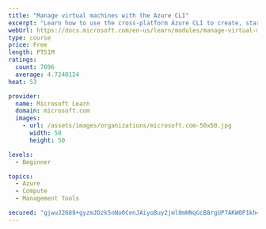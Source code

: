 ```yaml
---
title: "Manage virtual machines with the Azure CLI"
excerpt: "Learn how to use the cross-platform Azure CLI to create, start, stop, and perform other management tasks related to virtual machines in Azure."
webUrl: https://docs.microsoft.com/en-us/learn/modules/manage-virtual-machines-with-azure-cli/
type: course
price: Free
length: PT51M
ratings:
  count: 7696
  average: 4.7240124
heat: 53

provider:
  name: Microsoft Learn
  domain: microsoft.com
  images:
    - url: /assets/images/organizations/microsoft.com-50x50.jpg
      width: 50
      height: 50

levels:
  - Beginner

topics:
  - Azure
  - Compute
  - Management Tools

secured: "gjwuJ2688+gyzmJDzk5nNo0CenJAiyo8uy2jml0mHNqGcB8rgUP7AKW0P1kh4YhbhEnzD4V/cjNOCIORzNAEC4tpqiynmm9eVe7HOPmsLq/spSkH0e1b4MP/cDLsN3fl4cwZxbNZtLdwG4b5ppRpOiSxnLWYYvnG9HbvJ1rrumiG6ug97AUy0+HnoWpRpfcp//x7XSrHy025y+8m2QZurc67KVeRjRHPVIqUc/LmjHNTFn4FoGcZYosNGa6ACBj/BLWRJqwXnsWGmmE/jzI8yk8HiqQXf70RSajbf9agId6iYaOdr7OHyp+ed3iJnsKUMU7a5j7qK0wY0S1P6DDuP6VVvxuscaG3HXs1zSR8kgXNX3dgyYHUGETtDgXgYBML8uQ/lde36Q98022Etx2jV7H0H0xsMZGgCVDSPOO5Pfg=;RiiqpJmu3UGC0F0iZO6FrQ=="
---
```


